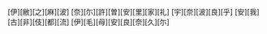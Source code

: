 [伊][敝][之][麻][波] [奈][尓][許][曽][安][里][家][礼] [宇][奈][波][良][乎] [安][我][古][非][伎][都][流] [伊][毛][母][安][良][奈][久][尓]
